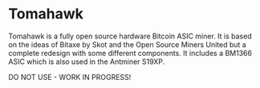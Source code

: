 # Tomahawk
Tomahawk is a fully open source hardware Bitcoin ASIC miner. It is based on the ideas of Bitaxe by Skot and the Open Source Miners United but a complete redesign with some different components. It includes a BM1366 ASIC which is also used in the Antminer S19XP.

DO NOT USE - WORK IN PROGRESS!
